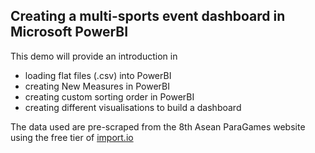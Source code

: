 ## Creating a multi-sports event dashboard in Microsoft PowerBI ##

This demo will provide an introduction in  
- loading flat files (.csv) into PowerBI 
- creating New Measures in PowerBI
- creating custom sorting order in PowerBI
- creating different visualisations to build a dashboard 

The data used are pre-scraped from the 8th Asean ParaGames website using the free tier of [import.io](https://www.import.io/)  
